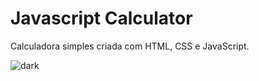 # Javascript Calculator

Calculadora simples criada com HTML, CSS e JavaScript.

![dark](https://user-images.githubusercontent.com/106932461/207415883-c866d555-e318-4692-aff6-3f2f35a39c1e.png)
